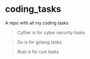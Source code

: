 # coding_tasks
A repo with all my coding tasks

> Cyther is for cyber security tasks

> Go is for golang tasks

> Rust is for rust tasks
